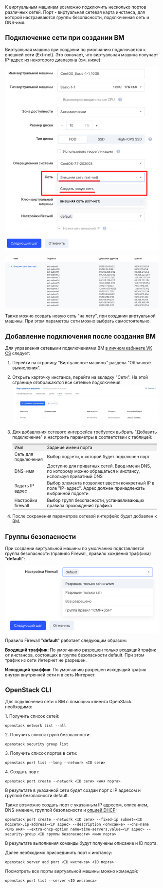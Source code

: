 К виртуальным машинам возможно подключить несколько портов различных сетей. Порт - виртуальная сетевая карта инстанса, для которой настраиваются группы безопасности, подключенная сеть и DNS-имя.

## Подключение сети при создании ВМ

Виртуальная машина при создании по умолчанию подключается к внешней сети (Ext-net). Это означает, что виртуальная машина получает IP-адрес из некоторого диапазона (см. ниже):

![](./assets/1597305379707-1597305379707.png)

![](./assets/1597305528459-1597305528459.png)

Также можно создать новую сеть "на лету", при создании виртуальной машины. При этом параметры сети можно выбрать самостоятельно.

## Добавление подключения после создания ВМ

Для управления сетевыми подключениями ВМ [в личном кабинете VK CS](https://mcs.mail.ru/app/services/infra/servers/) следует:

1.  Перейти на страницу "Виртуальные машины" раздела "Облачные вычисления".
2.  Открыть карточку инстанса, перейти на вкладку "Сети". На этой странице отображаются все сетевые подключения. ![](./assets/1602985659913-seti.jpg)
3.  Для добавления сетевого интерфейса требуется выбрать "Добавить подключение" и настроить параметры в соответствии с таблицей:

    <table style="width: 99%; margin-right: calc(1%);"><tbody><tr><td style="width: 21.1729%; background-color: rgb(239, 239, 239);">Имя</td><td style="width: 78.6436%; background-color: rgb(239, 239, 239);">Задание имени порта</td></tr><tr><td style="width: 21.1729%;">Сеть для подключения</td><td style="width: 78.6436%;">Выбор подсети, к которой будет подключен порт</td></tr><tr><td style="width: 21.1729%;">DNS-имя</td><td style="width: 78.6436%;">Доступно для приватных сетей. Ввод имени DNS, по которому можно обращаться к инстансу, используя приватный DNS</td></tr><tr><td style="width: 21.1729%;">Задать IP адрес</td><td style="width: 78.6436%;">Выбор элемента позволяет ввести конкретный IP в поле "IP-адрес". Адрес должен принадлежать выбранной подсети</td></tr><tr><td class="currently-active" style="width: 21.1729%;">Настройки firewall</td><td style="width: 78.6436%;">Выбор групп безопасности, устанавливающих правила прохождения трафика</td></tr></tbody></table>

4.  После сохранения параметров сетевой интерфейс будет добавлен к ВМ.

## Группы безопасности

При создании виртуальной машины по умолчанию подставляется группа безопасности (правило Firewall, правило хождения траффика) "**default**":

![](./assets/1597306171276-1597306171276.png)

Правило Firewall "**default**" работает следующим образом:

**Входящий траффик**: По умолчанию разрешен только входящий трафик от инстансов, состоящих в группе безопасности default. При этом трафик из сети Интернет не разрешен.

**Исходящий траффик**: По умолчанию разрешен исходящий трафик внутри внутренней сети и в сеть Интернет.

## OpenStack CLI

Для подключения сети к ВМ с помощью клиента OpenStack необходимо:

1\. Получить список сетей:

```
openstack network list --all
```

2\. Получить список групп безопасности:

```
openstack security group list
```

3\. Получить список портов в сети:

```
openstack port list --long --network <ID сети>
```

4\. Создать порт:

```
openstack port create --network <ID сети> <имя порта>
```

В результате в указанной сети будет создан порт с IP адресом и группой безопасности default.

Также возможно создать порт с указанным IP адресом, описанием, DNS-именем, группой безопасности и [опцией DHCP](https://github.com/Juniper/contrail-controller/wiki/Extra-DHCP-Options):

```
openstack port create --network <ID сети> --fixed-ip subnet=<ID подсети>,ip-address=<IP адрес> --description <описание> --dns-name <DNS имя> --extra-dhcp-option name=time-servers,value=<IP адрес> --security-group <ID группы безопасности> <имя порта>
```

В результате выполнения команды будут получены описание и ID порта.

Далее необходимо присоединить порт к инстансу:

```
openstack server add port <ID инстанса> <ID порта>
```

Посмотреть все порты виртуальной машины можно командой:

```
openstack port list --server <ID инстанса>
```
